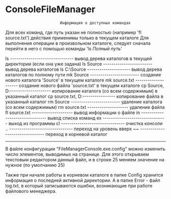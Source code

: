 # ConsoleFileManager
                            Информация о доступных командах

Для всех команд, где путь указан не полностью (например 'fl source.txt') действия применимы только в текущем каталоге
Для выполнения операции в произвольном каталоге, следует сначала перейти в него с помощью команды 'ls *Полный путь*'

ls ------------------------------- вывод дерева каталогов в текущей директории (если она уже задана)
ls Source ------------------------ вывод дерева каталогов
ls C:\Source --------------------- вывод дерева каталогов по полному пути
mk Source ------------------------ создание нового каталога 'Source' в текущем каталоге
mk source.txt -------------------- создание нового файла 'source.txt' в текущем каталоге
cp Source, D:\-------------------- копирование каталога (со всем содержимым) в указанный каталог
cp source.txt, D:\---------------- копирование файла в указанный каталог
rm Source ------------------------ удаление каталога (со всем содержимым)
rm source.txt -------------------- удаление файла
fl source.txt -------------------- вывод информации о файле
in ------------------------------- вывод списка команд
ex ------------------------------- выход из программы
cl ------------------------------- очистка консоли
.. ------------------------------- переход на уровень вверх
~~ ------------------------------- переход в корневой каталог
________________________________________________________________

В файле конфигурации "FileManagerConsole.exe.config" можно изменить число элементов, выводимых на странице.
Для этого открываем текстовым редактором данный файл, и в строке
<setting name="Paging" serializeAs="String">
        <value>25</value>
меняем значение на нужное (по умолчанию 25)

Также при начале работы в корневом каталоге в папке Config хранится информация о последней активной директории.
А в папке Error - файл log.txt, в который записываются ошибки, возникающие при работе файлового менеджера.








